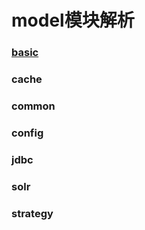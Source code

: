 model模块解析
===================

### [basic](https://github.com/dq-open-cloud/dq-easy-cloud/tree/master/dq-easy-cloud-model/src/main/java/com/dq/easy/cloud/model/basic)
### cache
### common
### config
### jdbc
###  solr
###  strategy
